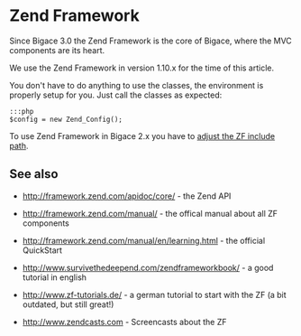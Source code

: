 # Zend Framework

Since Bigace 3.0 the Zend Framework is the core of Bigace, where the MVC components are its heart.

We use the Zend Framework in version 1.10.x for the time of this article. 

You don't have to do anything to use the classes, the environment is properly setup for you. Just call the classes as expected:

	:::php
	$config = new Zend_Config();


To use Zend Framework in Bigace 2.x you have to [adjust the ZF include path](developer/v2/zend).

## See also

*  http://framework.zend.com/apidoc/core/ - the Zend API

*  http://framework.zend.com/manual/ - the offical manual about all ZF components

*  http://framework.zend.com/manual/en/learning.html - the official QuickStart

*  http://www.survivethedeepend.com/zendframeworkbook/ - a good tutorial in english 

*  http://www.zf-tutorials.de/ - a german tutorial to start with the ZF (a bit outdated, but still great!)

*  http://www.zendcasts.com - Screencasts about the ZF

